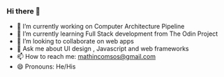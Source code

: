 ### Hi there 👋

- 🔭 I’m currently working on Computer Architecture Pipeline
- 🌱 I’m currently learning Full Stack development from The Odin Project
- 👯 I’m looking to collaborate on web apps
- 💬 Ask me about UI design , Javascript and web frameworks
- 📫 How to reach me: mathincomsos@gmail.com
- 😄 Pronouns: He/His


